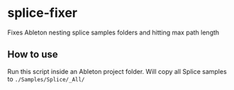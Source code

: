 # splice-fixer
Fixes Ableton nesting splice samples folders and hitting max path length

## How to use
Run this script inside an Ableton project folder. Will copy all Splice samples to `./Samples/Splice/_All/`
